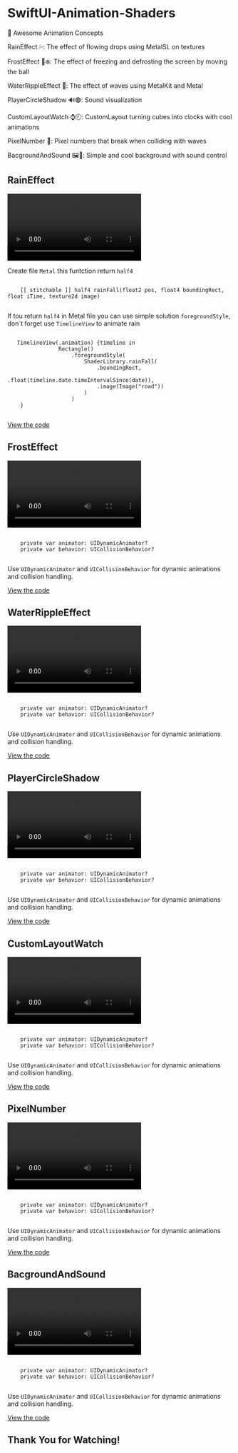 # SwiftUI-Animation-Shaders


🚀 Awesome Animation Concepts

RainEffect 💦:  The effect of flowing drops using MetalSL on textures

FrostEffect 🧊❄️: The effect of freezing and defrosting the screen by moving the ball

WaterRippleEffect 🌊: The effect of waves using MetalKit and Metal

PlayerCircleShadow 🔊🟢: Sound visualization

CustomLayoutWatch ⌚🕘: CustomLayout turning cubes into clocks with cool animations

PixelNumber 👾: Pixel numbers that break when colliding with waves

BacgroundAndSound 🖼️🌊: Simple and cool background with sound control

<div>
  <h2>RainEffect</h2>
  <video src="https://github.com/IlyaKizim/SwiftUI-Animation-Shaders/assets/122359658/0ad77241-e40a-4fd5-9371-83372a3b5f01" controls></video>
  <p>Create file <code>Metal</code> this funtction return <code>half4</code>
  <pre><code>
    [[ stitchable ]] half4 rainFall(float2 pos, float4 boundingRect, float iTime, texture2d<half> image)
  </code></pre>

  <p> If tou return  <code>half4</code> in Metal file you can use simple solution <code>foregroundStyle</code>, don`t forget use <code>TimelineView</code> to animate rain
  <pre><code>
   TimelineView(.animation) {timeline in
                Rectangle()
                    .foregroundStyle(
                        ShaderLibrary.rainFall(
                            .boundingRect,
                            .float(timeline.date.timeIntervalSince(date)),
                            .image(Image("road"))
                        )
                    )
    }
  </code></pre>
  <p><a href="https://github.com/IlyaKizim/SwiftUI-Animation-Shaders/blob/main/SwiftUI%20Animation%2BShaders/RainAndFrost/RainAndFrost.swift" target="_blank">View the code</a> </p>
</div>

<div>
  <h2>FrostEffect</h2>
  <video src="https://github.com/IlyaKizim/SwiftUI-Animation-Shaders/assets/122359658/7c706b7e-a551-4b40-ba11-7e52dad4a55f" controls></video>
  <pre><code>
    private var animator: UIDynamicAnimator?
    private var behavior: UICollisionBehavior?
  </code></pre>
  <p>Use <code>UIDynamicAnimator</code> and <code>UICollisionBehavior</code> for dynamic animations and collision handling.</p>
  <p><a href="https://github.com/IlyaKizim/SwiftUI-Animation-Shaders/blob/main/SwiftUI%20Animation%2BShaders/RainAndFrost/RainAndFrost.swift" target="_blank">View the code</a> </p>
</div>

<div>
  <h2>WaterRippleEffect</h2>
  <video src="https://github.com/IlyaKizim/SwiftUI-Animation-Shaders/assets/122359658/5a1a494c-27c3-4986-b8f9-3df2ba8eec6c" controls></video>
  <pre><code>
    private var animator: UIDynamicAnimator?
    private var behavior: UICollisionBehavior?
  </code></pre>
  <p>Use <code>UIDynamicAnimator</code> and <code>UICollisionBehavior</code> for dynamic animations and collision handling.</p>
  <p><a href="https://github.com/IlyaKizim/SwiftUI-Animation-Shaders/blob/main/SwiftUI%20Animation%2BShaders/WaterRippleEffect/Wave.swift" target="_blank">View the code</a></p>
</div>

<div>
  <h2>PlayerCircleShadow</h2>
  <video src="https://github.com/IlyaKizim/SwiftUI-Animation-Shaders/assets/122359658/8ed3b6b7-2f60-4de1-9005-52698391052e" controls></video>
  <pre><code>
    private var animator: UIDynamicAnimator?
    private var behavior: UICollisionBehavior?
  </code></pre>
  <p>Use <code>UIDynamicAnimator</code> and <code>UICollisionBehavior</code> for dynamic animations and collision handling.</p>
  <p><a href="https://github.com/IlyaKizim/SwiftUI-Animation-Shaders/blob/main/SwiftUI%20Animation%2BShaders/AudioPlayer/CircleShadow.swift" target="_blank">View the code</a></p>
</div>

<div>
  <h2>CustomLayoutWatch</h2>
  <video src="https://github.com/IlyaKizim/SwiftUI-Animation-Shaders/assets/122359658/59b025c8-6581-4cc0-bdfc-d4d4600e1cfe" controls></video>
  <pre><code>
    private var animator: UIDynamicAnimator?
    private var behavior: UICollisionBehavior?
  </code></pre>
  <p>Use <code>UIDynamicAnimator</code> and <code>UICollisionBehavior</code> for dynamic animations and collision handling.</p>
 <p><a href="https://github.com/IlyaKizim/SwiftUI-Animation-Shaders/blob/main/SwiftUI%20Animation%2BShaders/CustomLayout/WatchAnimation.swift">View the code</a></p>
</div>

<div>
  <h2>PixelNumber</h2>
  <video src="https://github.com/IlyaKizim/SwiftUI-Animation-Shaders/assets/122359658/acf63bb2-a145-4a1f-ba10-57ca9e1b6daf" controls></video>
  <pre><code>
    private var animator: UIDynamicAnimator?
    private var behavior: UICollisionBehavior?
  </code></pre>
  <p>Use <code>UIDynamicAnimator</code> and <code>UICollisionBehavior</code> for dynamic animations and collision handling.</p>
  <p><a href="https://github.com/IlyaKizim/SwiftUI-Animation-Shaders/blob/main/SwiftUI%20Animation%2BShaders/PixelateNumber/PixelNumberScroll.swift">View the code</a></p>
</div>

<div>
  <h2>BacgroundAndSound</h2>
  <video src="https://github.com/IlyaKizim/SwiftUI-Animation-Shaders/assets/122359658/59f9efb5-c67a-48b7-ad38-7be3c590f308" controls></video>
  <pre><code>
    private var animator: UIDynamicAnimator?
    private var behavior: UICollisionBehavior?
  </code></pre>
  <p>Use <code>UIDynamicAnimator</code> and <code>UICollisionBehavior</code> for dynamic animations and collision handling.</p>
  <p><a href="https://github.com/IlyaKizim/SwiftUI-Animation-Shaders/blob/main/SwiftUI%20Animation%2BShaders/BackgroundAndSound/BackgroundAndSound.swift">View the code</a></p>
</div>

<div>
  <h2>Thank You for Watching!</h2>
</div>



